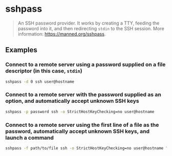 # sshpass

> An SSH password provider. It works by creating a TTY, feeding the password into it, and then redirecting `stdin` to the SSH session. More information: <https://manned.org/sshpass>.

## Examples

### Connect to a remote server using a password supplied on a file descriptor (in this case, `stdin`)

```bash
sshpass -d 0 ssh user@hostname
```

### Connect to a remote server with the password supplied as an option, and automatically accept unknown SSH keys

```bash
sshpass -p password ssh -o StrictHostKeyChecking=no user@hostname
```

### Connect to a remote server using the first line of a file as the password, automatically accept unknown SSH keys, and launch a command

```bash
sshpass -f path/to/file ssh -o StrictHostKeyChecking=no user@hostname "command"
```
